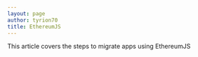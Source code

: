 ```yaml
---
layout: page
author: tyrion70
title: EthereumJS
---
```

This article covers the steps to migrate apps using EthereumJS
